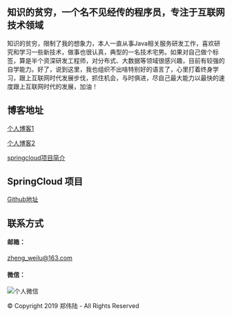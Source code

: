 ## 知识的贫穷，一个名不见经传的程序员，专注于互联网技术领域

知识的贫穷，限制了我的想象力，本人一直从事Java相关服务研发工作，喜欢研究和学习一些新技术，做事也很认真，典型的一名技术宅男。如果对自己做个标签，算是半个资深研发工程师，对分布式、大数据等领域很感兴趣，目前有较强的自学能力。好了，说到这里，我也组织不出啥特别好的语言了，心里打着终身学习，跟上互联网时代发展步伐，抓住机会，与时俱进，尽自己最大能力以最快的速度跟上互联网时代的发展，加油！

## 博客地址
[个人博客1](http://willlu.cn) 

[个人博客2](https://romeoblog.com) 

[springcloud项目简介](https://springcloud.romeoblog.com)

## SpringCloud 项目
[Github地址](https://github.com/romeoblog/spring-cloud)

## 联系方式

#### 邮箱：
zheng_weilu@163.com

#### 微信：
![个人微信](https://github.com/romeoblog/spring-cloud/raw/master/mesh-docs/src/main/name.jpeg)

© Copyright 2019 郑伟陆 - All Rights Reserved
